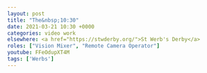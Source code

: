```yaml
---
layout: post
title: "The&nbsp;10:30"
date: 2021-03-21 10:30 +0000
categories: video work
elsewhere: <a href="https://stwderby.org/">St Werb's Derby</a>
roles: ["Vision Mixer", "Remote Camera Operator"]
youtube: FFeOdupXT4M
tags: ['Werbs']
---
```

